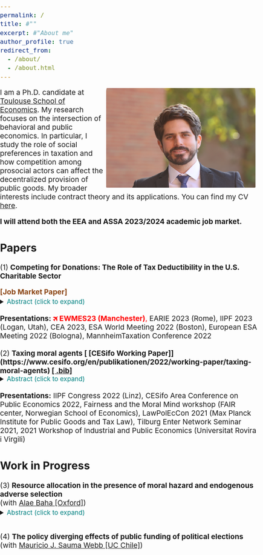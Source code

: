 ```yaml
---
permalink: /
title: #""
excerpt: #"About me"
author_profile: true
redirect_from: 
  - /about/
  - /about.html
---
```


<style type="text/css">
  ul { font-size: 19px; }
  body { font-size: 19px;
  margin: 0;
  padding: 0;
  width: 100vw;
  overflow-x: hidden;
  }
main {
  width: 80%;
}
  details { margin-left: 0px; font-size: 17px; }
  h3 + ul { margin-top: -5px; }
  h4 + p { margin-top: -15px; }
  h4 + details { margin-top: -14px; }
  p + details { margin-top: -15px; }
  summary + p { text-align: justify; }
  .bottom-three {margin-bottom: 3cm; }
</style>

<img align="right" src="/images/JM_photo6.webp" alt="Photo" style="width: 395px; border-radius: 10px; padding: 0px 8px 8px 8px"/>

I am a Ph.D. candidate at [Toulouse School of Economics](https://www.tse-fr.eu/). My research focuses on the intersection of behavioral and public economics. In particular, I study the role of social preferences in taxation and how competition among prosocial actors can affect the decentralized provision of public goods. My broader interests include contract theory and its applications. You can find my CV [here](https://munozsobrado.github.io/files/CV_MunozSobrado.pdf).<br>

<strong>I will attend both the EEA and ASSA 2023/2024 academic job market.</strong>


Papers
------
 
<p>(1) <strong>Competing for Donations: The Role of Tax Deductibility in the U.S. Charitable Sector</strong></p> 
<p><font color="SaddleBrown"><strong>[Job Market Paper]</strong></font></p>
<details> <summary> <font color="Teal">  
Abstract (click to expand)  
</font> </summary>
    <p>
Around the world, governments provide tax benefits to incentivize charitable giving. I argue that the current approaches to determining the optimal level of such tax benefits neglect a crucial ingredient. While higher tax benefits increase charitable giving, they also intensify potentially wasteful competition for funds among charities. I build a model where charities use informative advertising to attract individual donors. Competition leads to inefficient fundraising as charities incur excessive advertising costs, and the inefficiency increases as available funds increase. I then estimate the structural parameters of the model using data from the universe of Nonprofits in the U.S. paired with data from the country's most prominent charity assessment organization. I document that leakage, the proportion of charities' budget not spent on direct public good provision,  goes up to 40 percent in my sample for 2014. Moreover, findings from counterfactual analyses suggest that fundraising accounts for significant endogenous leakage of gross donations into advertising. These findings suggest that estimates that ignore competition must be adjusted downwards to account for charities' endogenous responses to the tax code. 
    </p>
    </details><br>
<strong>Presentations: <font color="Red"> &#128746; EWMES23 (Manchester)</strong>, </font> EARIE 2023 (Rome), IIPF 2023 (Logan, Utah), CEA 2023, ESA World Meeting 2022 (Boston), European ESA Meeting 2022 (Bologna), MannheimTaxation Conference 2022 <br><br>
(2) <strong>Taxing moral agents
[ [CESifo Working Paper]](https://www.cesifo.org/en/publikationen/2022/working-paper/taxing-moral-agents) 
<a href="https://munozsobrado.github.io/files/CESifo2022.bib"> [ .bib]  </a></strong>
<details> <summary>  <font color="Teal">  
Abstract (click to expand) 
</font>  </summary>
    <p>
Experimental and empirical findings suggest that non-pecuniary motivations play a significant role as determinants of taxpayers’ decisions to comply with the tax authority and shape their perceptions and assessment of the tax code. By contrast, the canonical optimal income taxation model focuses on material sanctions as the primary motive for compliance. This paper shows how taxpayers equipped with evolutionary Kantian preferences can account for both these non-pecuniary and material motivations. It builds a general model of income taxation in the presence of a public good, which agents value morally, and solves for the optimal linear and non-linear taxation problems.
    </p>
    </details><br>
<strong>Presentations:</strong> IIPF Congress 2022 (Linz), CESifo Area Conference on Public Economics 2022, Fairness and the Moral Mind workshop (FAIR center, Norwegian School of Economics), LawPolEcCon 2021 (Max Planck Institute for Public Goods and Tax Law), Tilburg Enter Network Seminar 2021, 2021 Workshop of Industrial and Public Economics (Universitat
Rovira i Virgili)  <br>

Work in Progress
------

(3) <strong>Resource allocation in the presence of moral hazard and endogenous adverse selection</strong><br>
(with [Alae Baha [Oxford]](https://sites.google.com/view/alae-baha/accueil))
<details> <summary>  <font color="Teal">  
Abstract  (click to expand) <br>  
</font>  </summary>
    <p>
This paper studies the problem of resource allocation in the presence of moral hazard. An agent exerts effort a privately chooses resource allocation between two types of capital: one that increases the productivity of effort and one that reduces its cost. Our analysis provides conditions such that the agent's problem exhibits complementarity between effort and productivity. In this case, we show that the agent under-allocates resources to increasing his productivity. The main result of the paper provides sufficient conditions on the production problem such that the agent strictly benefits from the allocation being private information. The model has applications to technology procurement, product development, and time allocation in labor settings.
    </p>
    </details><br>

(4) <strong>The policy diverging effects of public funding of political elections</strong><br>
(with [Mauricio J. Sauma Webb [UC Chile]](https://vivo.uc.cl/display/auc250101))


